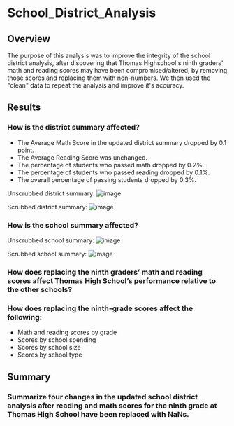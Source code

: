 # School_District_Analysis

## Overview
The purpose of this analysis was to improve the integrity of the school district analysis, after discovering that Thomas Highschool's ninth graders' math and reading scores may have been compromised/altered, by removing those scores and replacing them with non-numbers.  We then used the "clean" data to repeat the analysis and improve it's accuracy.


## Results
### How is the district summary affected?
- The Average Math Score in the updated district summary dropped by 0.1 point.
- The Average Reading Score was unchanged.
- The percentage of students who passed math dropped by 0.2%.
- The percentage of students who passed reading dropped by 0.1%.
- The overall percentage of passing students dropped by 0.3%.

Unscrubbed district summary:
![image](https://user-images.githubusercontent.com/106359572/179361398-b7d9b222-5afe-434e-9e95-a7d4c635c07e.png)

Scrubbed district summary:
![image](https://user-images.githubusercontent.com/106359572/179361476-9a05f9cd-60ef-40cc-b739-89e567a336d6.png)


### How is the school summary affected?
Unscrubbed school summary:
![image](https://user-images.githubusercontent.com/106359572/179361972-3c843a92-ecff-4335-b752-228c71dfbaf7.png)



Scrubbed school summary:
![image](https://user-images.githubusercontent.com/106359572/179361625-cec2c17c-7ea5-4759-81c4-f3148c5d2fef.png)

### How does replacing the ninth graders’ math and reading scores affect Thomas High School’s performance relative to the other schools?

### How does replacing the ninth-grade scores affect the following:
- Math and reading scores by grade
- Scores by school spending
- Scores by school size
- Scores by school type


## Summary 
### Summarize four changes in the updated school district analysis after reading and math scores for the ninth grade at Thomas High School have been replaced with NaNs.

